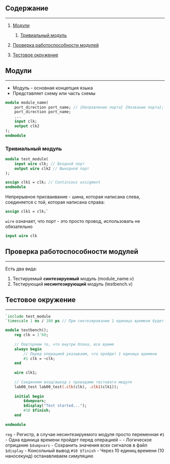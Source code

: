 ## Содержание 
*** 
1. [Модули](#модули) 
	1. [Тривиальный модуль](#тривиальный-модуль)
   
2. [Проверка работоспособности модулей](#проверка-работоспособности-модулей)
3. [Тестовое окружение](#тестовое-окружение)
## Модули
***
- Модуль - основная концепция языка
- Представляет схему или часть схемы

```Systemverilog
module module_name(
	port_direction port_name; // {Направление порта} {Название порта};
	port_direction port_name;
	...
	input clk;
	output clk2
);
endmodule
```

### Тривиальный модуль

``` Systemverilog
module test_module(
	input wire clk; // Входной порт
	output wire clk2 // Выходной порт
);

assign clk1 = clk; // Continious assigment
endmodule
```

Непрерывное присваивание - шина, которая написана слева, соединяется с той, которая написана справа:
```Systemverilog
assign clk1 = clk;`
```

`wire`  означает, что порт - это просто провод, использовать не обязательно
```Systemverilog
input wire clk
```


## Проверка работоспособности модулей
***

Есть два вида:
1. Тестируемый **синтезируемый** модуль (module_name.v)
2. Тестирующий **несинтезирующий** модуль (testbench.v)

## Тестовое окружение
***
``` SystemVerilog
`include test_module
`timescale 1 ns / 100 ps // При синтезировании 1 единица времени будет 1 наносек

module testbench();  
    reg clk = 1'b0;  
    
	// Повторяем то, что внутри блока, все время
    always begin  
	    // Перед операцией указываем, что пройдет 1 единица времени
        #1 clk = ~clk;  
    end
      
    wire clk1;  
    
    // Соединяем вход/выход с проводами тестового модуля
    lab00_test lab00_test(.clk(clk), .clk1(clk1)); 
  
    initial begin  
        $dumpvars;  
        $display("Test started...");  
        #10 $finish;  
    end  
  
endmodule

```

`reg` - Регистр, в случае несинтезируемого модуля просто переменная 
`#1` - Одна единица времени пройдет перед операцией
`~` - Логическое отрицание
`$dumpvars` - Сохранить значения всех сигналов в файл
`$display` - Консольный вывод
`#10 $finish` - Через 10 единиц времени (10 наносекунд) останавливаем симуляцию
